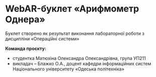 # WebAR-буклет «Арифмометр Однера»
Буклет створено як результат виконання лабораторної роботи з дисципліни
«Операційні системи»

**Команда проєкту:**
+ студентка Матюхіна Олександра Олександрівна, група УП211
+ викладач – Блажко О.А., доцент кафедри інформаційних систем Національного університету «Одеська політехніка»
